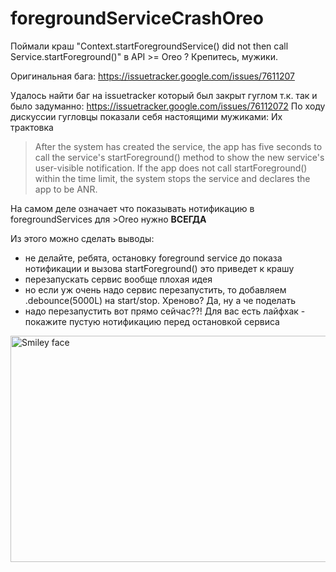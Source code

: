 # foregroundServiceCrashOreo
Поймали краш "Context.startForegroundService() did not then call Service.startForeground()" в API >= Oreo ? 
Крепитесь, мужики. 

Оригинальная бага: https://issuetracker.google.com/issues/7611207



Удалось найти баг на issuetracker который был закрыт гуглом т.к. так и было задуманно: https://issuetracker.google.com/issues/76112072
По ходу дискуссии гугловцы показали себя настоящими мужиками:
Их трактовка
>After the system has created the service, the app has five seconds to call the service's startForeground() method to show the new service's user-visible notification. If the app does not call startForeground() within the time limit, the system stops the service and declares the app to be ANR.

На самом деле означает что показывать нотификацию в foregroundServices для >Oreo нужно 
<b>ВСЕГДА</b>

Из этого можно сделать выводы:
- не делайте, ребята, остановку foreground service до показа нотификации и вызова startForeground()  это приведет к крашу
- перезапускать сервис вообще плохая идея
- но если уж очень надо сервис перезапустить, то добавляем .debounce(5000L) на start/stop. Хреново? Да, ну а че поделать
- надо перезапустить вот прямо сейчас??! Для вас есть лайфхак - покажите пустую нотификацию перед остановкой сервиса 

<img src="https://www.meme-arsenal.com/memes/615dc2dfdc3914c5e9d0ece48ee3c679.jpg" alt="Smiley face" height="362" width="545">
